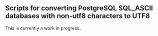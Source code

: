 ## Scripts for converting PostgreSQL SQL_ASCII databases with non-utf8 characters to UTF8

This is currently a work in progress.
